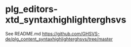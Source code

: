 # plg_editors-xtd_syntaxhighlighterghsvs

See README.md https://github.com/GHSVS-de/plg_content_syntaxhighlighterghsvs/tree/master
